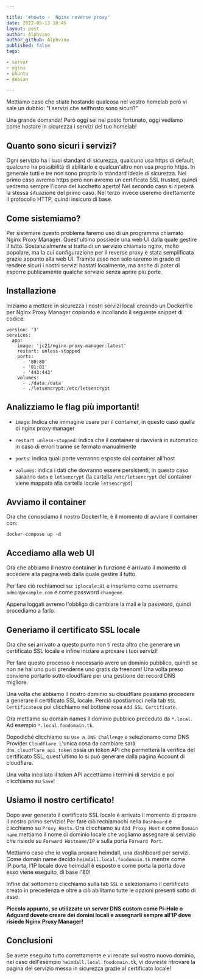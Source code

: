 ```yaml
---

title: '#howto -  Nginx reverse proxy' 
date: 2022-05-13 10:45
layout: post 
author: Alphvino
author_github: Alphvino
published: false
tags: 

- server
- nginx
- ubuntu
- debian

---
```


Mettiamo caso che stiate hostando qualcosa nel vostro homelab però vi sale un dubbio: "I servizi che selfhosto sono sicuri?"

Una grande domanda! Però oggi sei nel posto fortunato, oggi vediamo come hostare in sicurezza i servizi del tuo homelab!

## Quanto sono sicuri i servizi?

Ogni servizio ha i suoi standard di sicurezza, qualcuno usa https di default, qualcuno ha possibilità di abilitarlo e qualcun'altro non usa proprio https. In generale tutti e tre non sono proprio lo standard ideale di sicurezza. Nel primo caso avremo https però non avremo un certificato SSL trusted, quindi vedremo sempre l'icona del lucchetto aperto! Nel secondo caso si ripeterà la stessa situazione del primo caso. Nel terzo invece useremo direttamente il protocollo HTTP, quindi insicuro di base.

## Come sistemiamo?

Per sistemare questo problema faremo uso di un programma chiamato Nginx Proxy Manager. Quest'ultimo possiede una web UI dalla quale gestire il tutto. Sostanzialmente si tratta di un servizio chiamato nginx, molto popolare, ma la cui configurazione per il reverse proxy è stata semplificata grazie appunto alla web UI. Tramite esso non solo saremo in grado di rendere sicuri i nostri servizi hostati localmente, ma anche di poter di esporre publicamente qualche servizio senza aprire più porte.

## Installazione

Iniziamo a mettere in sicurezza i nostri servizi locali creando un Dockerfile per Nginx Proxy Manager copiando e incollando il seguente snippet di codice:

```
version: '3'
services:
  app:
    image: 'jc21/nginx-proxy-manager:latest'
    restart: unless-stopped
    ports:
      - '80:80'
      - '81:81'
      - '443:443'
    volumes:
      - ./data:/data
      - ./letsencrypt:/etc/letsencrypt
```

## Analizziamo le flag più importanti!

- `image`: Indica che immagine usare per il container, in questo caso quella di nginx proxy manager

- `restart unless-stopped`: indica che il container si riavvierà in automatico in caso di errori tranne se fermato manualmente

- `ports`: indica quali porte verranno esposte dal container all'host

- `volumes`: indica i dati che dovranno essere persistenti, in questo caso saranno `data` e `letsencrypt` (la cartella `/etc/letsencrypt` del container viene mappata alla cartella locale `letsencrypt`)

## Avviamo il container

Ora che conosciamo il nostro Dockerfile, è il momento di avviare il container con:

```shell
docker-compose up -d
```

## Accediamo alla web UI

Ora che abbiamo il nostro container in funzione è arrivato il momento di accedere alla pagina web dalla quale gestire il tutto.

Per fare ciò rechiamoci su: `iplocale:81` e inseriamo come username `admin@example.com` e come password `changeme`.

Appena loggati avremo l'obbligo di cambiare la mail e la password, quindi procediamo a farlo.

## Generiamo il certificato SSL locale

Ora che sei arrivato a questo punto non ti resta altro che generare un certificato SSL locale e infine iniziare a proxare i tuoi servizi!

Per fare questo processo è necessario avere un dominio pubblico, quindi se non ne hai uno puoi prenderne uno gratis da freenom! Una volta preso conviene portarlo sotto cloudflare per una gestione dei record DNS migliore.

Una volta che abbiamo il nostro dominio su cloudflare possiamo procedere a generare il certificato SSL locale. Perciò spostiamoci nella tab `SSL Certificates`e poi clicchiamo nel bottone rosa `Add SSL Certificate`.

Ora mettiamo su domain names il dominio pubblico preceduto da `*.local`. 
Ad esempio `*.local.foodomain.tk`.

Dopodiché clicchiamo su `Use a DNS Challenge` e selezionamo come DNS Provider `Cloudflare`. L'unica cosa da cambiare sarà `dns_cloudflare_api_token` ossia un token API che permetterà la verifica del certificato SSL, quest'ultimo lo si può generare dalla pagina Account di cloudflare.

Una volta incollato il token API accettiamo i termini di servizio e poi clicchiamo su `Save`!

## Usiamo il nostro certificato!

Dopo aver generato il certificato SSL locale è arrivato il momento di proxare il nostro primo servizio! Per fare ciò rechiamochi nella `Dashboard` e clicchiamo su `Proxy Hosts`. Ora clicchiamo su `Add Proxy Host` e come `Domain name` mettiamo il nome di dominio locale che vogliamo assegnare al servizio che risiede su `Forward Hostname/IP` e sulla porta `Forward Port`.

Mettiamo caso che io voglia proxare heimdall, una dashboard per servizi.
Come domain name decido `heimdall.local.foodomain.tk` mentre come IP:porta, l'IP locale dove heimdall è esposto e come porta la porta dove esso viene eseguito, di base l'80!

Infine dal sottomenù clicchiamo sulla tab `SSL` e selezioniamo il certificato creato in precedenza e oltre a ciò abilitamo tutte le opzioni presenti sotto di esso.

**Piccolo appunto, se utilizzate un server DNS custom come Pi-Hole o Adguard dovete creare dei domini locali e assegnarli sempre all'IP dove risiede Nginx Proxy Manager!**

## Conclusioni

Se avete eseguito tutto correttamente e vi recate sul vostro nuovo dominio, nel caso dell'esempio `heimdall.local.foodomain.tk`, vi dovreste ritrovare la pagina del servizio messa in sicurezza grazie al certificato locale!


